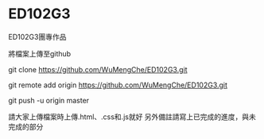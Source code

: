 # ED102G3
ED102G3團專作品

將檔案上傳至github



git clone https://github.com/WuMengChe/ED102G3.git

git remote add origin https://github.com/WuMengChe/ED102G3.git

git push -u origin master


請大家上傳檔案時上傳.html、.css和.js就好
另外備註請寫上已完成的進度，與未完成的部分